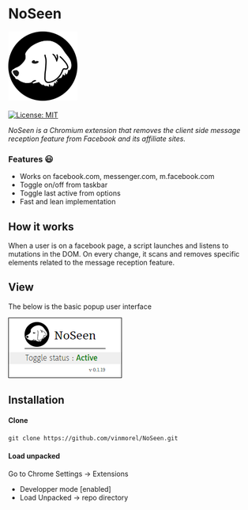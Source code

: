 # NoSeen
![](/assets/icon_140.png) 
\
\
[![License: MIT](https://img.shields.io/badge/License-MIT-blue.svg)](https://opensource.org/licenses/MIT)

_NoSeen is a Chromium extension that removes the client side message reception feature from Facebook and its affiliate sites._

### Features  :smiley:
- Works on facebook.com, messenger.com, m.facebook.com
- Toggle on/off from taskbar 
- Toggle last active from options
- Fast and lean implementation

## How it works
When a user is on a facebook page, a script launches and listens to mutations in the DOM. On every change, it scans and removes specific elements related to the message reception feature.   

## View
The below is the basic popup user interface

![](/assets/popup.png) 

## Installation

#### Clone
`git clone https://github.com/vinmorel/NoSeen.git`

#### Load unpacked
Go to Chrome Settings -> Extensions 
- Developper mode [enabled] 
- Load Unpacked -> repo directory  



